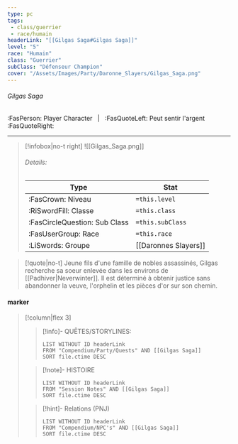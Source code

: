 ```yaml
---
type: pc
tags:
 - class/guerrier
 - race/humain
headerLink: "[[Gilgas Saga#Gilgas Saga]]"
level: "5"
race: "Humain"
class: "Guerrier"
subClass: "Défenseur Champion"
cover: "/Assets/Images/Party/Daronne_Slayers/Gilgas_Saga.png"
---
```


###### Gilgas Saga
:FasPerson: Player Character &nbsp; | &nbsp; :FasQuoteLeft: Peut sentir l'argent :FasQuoteRight:
___
> [!infobox|no-t right]
> ![[Gilgas_Saga.png]]
> ###### Details:
> | Type | Stat |
> | ---- | ---- |
> | :FasCrown: Niveau   | `=this.level` |
> | :RiSwordFill: Classe |  `=this.class`|
> | :FasCircleQuestion: Sub Class |  `=this.subClass`|
> |  :FasUserGroup: Race |  `=this.race`|
> |  :LiSwords: Groupe |  [[Daronnes Slayers]] |

> [!quote|no-t]
> Jeune fils d'une famille de nobles assassinés, Gilgas recherche sa soeur enlevée dans les environs de [[Padhiver|Neverwinter]]. Il est déterminé à obtenir justice sans abandonner la veuve, l'orphelin et les pièces d'or sur son chemin.
 
#### marker
> [!column|flex 3]
>> [!info]- QUÊTES/STORYLINES:
>>```dataview
>>LIST WITHOUT ID headerLink
>>FROM "Compendium/Party/Quests" AND [[Gilgas Saga]]
>>SORT file.ctime DESC
>
>>[!note]- HISTOIRE
>>```dataview
>>LIST WITHOUT ID headerLink
>>FROM "Session Notes" AND [[Gilgas Saga]]
>>SORT file.ctime DESC
>
>>[!hint]- Relations (PNJ)
>>```dataview
>>LIST WITHOUT ID headerLink
>>FROM "Compendium/NPC's" AND [[Gilgas Saga]]
>>SORT file.ctime DESC
>>
```image-layout-masonry-3

```